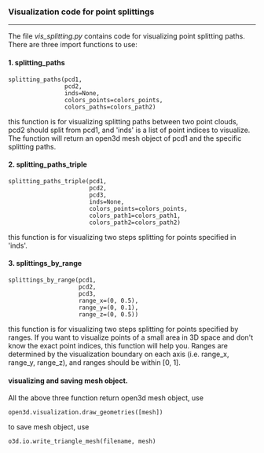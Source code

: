 ### Visualization code for point splittings

----

The file *vis_splitting.py* contains code for visualizing point splitting paths. There are three import functions to use:

#### 1. splitting_paths
```angular2html
splitting_paths(pcd1, 
                pcd2, 
                inds=None, 
                colors_points=colors_points, 
                colors_paths=colors_path2)
```
this function is for visualizing splitting paths between two point clouds, pcd2 should split from pcd1, and 'inds' is a list of point indices to visualize. The function will return an open3d mesh object of pcd1 and the specific splitting paths.

#### 2. splitting_paths_triple
```angular2html
splitting_paths_triple(pcd1, 
                       pcd2, 
                       pcd3, 
                       inds=None, 
                       colors_points=colors_points, 
                       colors_path1=colors_path1,
                       colors_path2=colors_path2)
```
this function is for visualizing two steps splitting for points specified in 'inds'.

#### 3. splittings_by_range
```angular2html
splittings_by_range(pcd1, 
                    pcd2, 
                    pcd3,
                    range_x=(0, 0.5),
                    range_y=(0, 0.1),
                    range_z=(0, 0.5))
```
this function is for visualizing two steps splitting for points specified by ranges. If you want to visualize points 
of a small area in 3D space and don't know the exact point indices, this function will help you. Ranges are determined
by the visualization boundary on each axis (i.e. range_x, range_y, range_z), and ranges should be within [0, 1]. 

#### visualizing and saving mesh object.
All the above three function return open3d mesh object, use
```angular2html
open3d.visualization.draw_geometries([mesh])
```
to save mesh object, use
```angular2html
o3d.io.write_triangle_mesh(filename, mesh)
```
